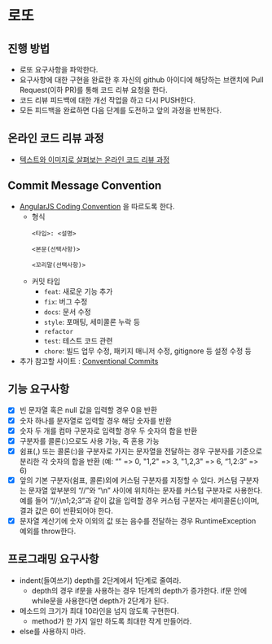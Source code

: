 # 로또
## 진행 방법
* 로또 요구사항을 파악한다.
* 요구사항에 대한 구현을 완료한 후 자신의 github 아이디에 해당하는 브랜치에 Pull Request(이하 PR)를 통해 코드 리뷰 요청을 한다.
* 코드 리뷰 피드백에 대한 개선 작업을 하고 다시 PUSH한다.
* 모든 피드백을 완료하면 다음 단계를 도전하고 앞의 과정을 반복한다.

## 온라인 코드 리뷰 과정
* [텍스트와 이미지로 살펴보는 온라인 코드 리뷰 과정](https://github.com/next-step/nextstep-docs/tree/master/codereview)

## Commit Message Convention
* [AngularJS Coding Convention](https://gist.github.com/stephenparish/9941e89d80e2bc58a153) 을 따르도록 한다.
  * 형식
    ```
    <타입>: <설명>
    
    <본문(선택사항)>
    
    <꼬리말(선택사항)>
    ```
  * 커밋 타입
    * `feat`: 새로운 기능 추가
    * `fix`: 버그 수정
    * `docs`: 문서 수정
    * `style`: 포매팅, 세미콜론 누락 등
    * `refactor`
    * `test`: 테스트 코드 관련
    * `chore`: 빌드 업무 수정, 패키지 매니저 수정, gitignore 등 설정 수정 등 
* 추가 참고할 사이트 : [Conventional Commits](https://www.conventionalcommits.org/ko/v1.0.0-beta.4/)

## 기능 요구사항
- [x] 빈 문자열 혹은 null 값을 입력할 경우 0을 반환
- [x] 숫자 하나를 문자열로 입력할 경우 해당 숫자를 반환
- [x] 숫자 두 개를 컴마 구분자로 입력할 경우 두 숫자의 합을 반환
- [x] 구분자를 콜론(:)으로도 사용 가능, 즉 혼용 가능
- [x] 쉼표(,) 또는 콜론(:)을 구분자로 가지는 문자열을 전달하는 경우 구분자를 기준으로 분리한 각 숫자의 합을 반환 (예: “” => 0, "1,2" => 3, "1,2,3" => 6, “1,2:3” => 6)
- [x] 앞의 기본 구분자(쉼표, 콜론)외에 커스텀 구분자를 지정할 수 있다. 커스텀 구분자는 문자열 앞부분의 “//”와 “\n” 사이에 위치하는 문자를 커스텀 구분자로 사용한다. 예를 들어 “//;\n1;2;3”과 같이 값을 입력할 경우 커스텀 구분자는 세미콜론(;)이며, 결과 값은 6이 반환되어야 한다.
- [x] 문자열 계산기에 숫자 이외의 값 또는 음수를 전달하는 경우 RuntimeException 예외를 throw한다.

## 프로그래밍 요구사항
* indent(들여쓰기) depth를 2단계에서 1단계로 줄여라.
  * depth의 경우 if문을 사용하는 경우 1단계의 depth가 증가한다. if문 안에 while문을 사용한다면 depth가 2단계가 된다.
* 메소드의 크기가 최대 10라인을 넘지 않도록 구현한다.
  * method가 한 가지 일만 하도록 최대한 작게 만들어라.
* else를 사용하지 마라.
